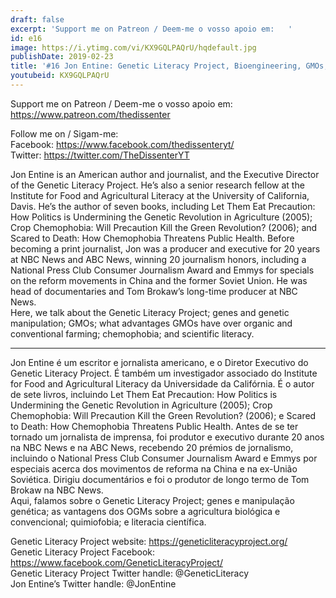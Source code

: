 ```yaml
---
draft: false
excerpt: 'Support me on Patreon / Deem-me o vosso apoio em:   '
id: e16
image: https://i.ytimg.com/vi/KX9GQLPAQrU/hqdefault.jpg
publishDate: 2019-02-23
title: '#16 Jon Entine: Genetic Literacy Project, Bioengineering, GMOs, Chemophobia'
youtubeid: KX9GQLPAQrU
---
```

Support me on Patreon / Deem-me o vosso apoio em:   
https://www.patreon.com/thedissenter

Follow me on / Sigam-me:  
Facebook: https://www.facebook.com/thedissenteryt/  
Twitter: https://twitter.com/TheDissenterYT

Jon Entine is an American author and journalist, and the Executive Director of the Genetic Literacy Project. He’s also a senior research fellow at the Institute for Food and Agricultural Literacy at the University of California, Davis. He’s the author of seven books, including Let Them Eat Precaution: How Politics is Undermining the Genetic Revolution in Agriculture (2005); Crop Chemophobia: Will Precaution Kill the Green Revolution? (2006); and Scared to Death: How Chemophobia Threatens Public Health. Before becoming a print journalist, Jon was a producer and executive for 20 years at NBC News and ABC News, winning 20 journalism honors, including a National Press Club Consumer Journalism Award and Emmys for specials on the reform movements in China and the former Soviet Union. He was head of documentaries and Tom Brokaw’s long-time producer at NBC News.   
Here, we talk about the Genetic Literacy Project; genes and genetic manipulation; GMOs; what advantages GMOs have over organic and conventional farming; chemophobia; and scientific literacy.

---

Jon Entine é um escritor e jornalista americano, e o Diretor Executivo do Genetic Literacy Project. É também um investigador associado do Institute for Food and Agricultural Literacy da Universidade da Califórnia. É o autor de sete livros, incluindo Let Them Eat Precaution: How Politics is Undermining the Genetic Revolution in Agriculture (2005); Crop Chemophobia: Will Precaution Kill the Green Revolution? (2006); e Scared to Death: How Chemophobia Threatens Public Health. Antes de se ter tornado um jornalista de imprensa, foi produtor e executivo durante 20 anos na NBC News e na ABC News, recebendo 20 prémios de jornalismo, incluindo o National Press Club Consumer Journalism Award e Emmys por especiais acerca dos movimentos de reforma na China e na ex-União Soviética. Dirigiu documentários e foi o produtor de longo termo de Tom Brokaw na NBC News.  
Aqui, falamos sobre o Genetic Literacy Project; genes e manipulação genética; as vantagens dos OGMs sobre a agricultura biológica e convencional; quimiofobia; e literacia científica.

Genetic Literacy Project website: https://geneticliteracyproject.org/  
Genetic Literacy Project Facebook: https://www.facebook.com/GeneticLiteracyProject/  
Genetic Literacy Project Twitter handle: @GeneticLiteracy  
Jon Entine’s Twitter handle: @JonEntine